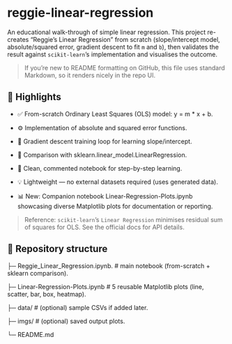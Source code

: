 # reggie-linear-regression

An educational walk-through of simple linear regression. This project re-creates “Reggie’s Linear Regression” from scratch (slope/intercept model, absolute/squared error, gradient descent to fit `m` and `b`), then validates the result against `scikit-learn`’s implementation and visualises the outcome.

> If you’re new to README formatting on GitHub, this file uses standard Markdown, so it renders nicely in the repo UI.

## 🚀 Highlights

- ✅ From-scratch Ordinary Least Squares (OLS) model: y = m * x + b.

- ⚙️ Implementation of absolute and squared error functions.

- 🔁 Gradient descent training loop for learning slope/intercept.

- 🧠 Comparison with sklearn.linear_model.LinearRegression.

- 🧾 Clean, commented notebook for step-by-step learning.

- 💡 Lightweight — no external datasets required (uses generated data).

- 📊 New: Companion notebook Linear-Regression-Plots.ipynb showcasing diverse Matplotlib plots for documentation or reporting.

> Reference: `scikit-learn`’s `Linear Regression` minimises residual sum of squares for OLS. See the official docs for API details.  

## 📁 Repository structure

├─ Reggie_Linear_Regression.ipynb. # main notebook (from-scratch + sklearn comparison).

├─ Linear-Regression-Plots.ipynb # 5 reusable Matplotlib plots (line, scatter, bar, box, heatmap).

├─ data/ # (optional) sample CSVs if added later.

├─ imgs/ # (optional) saved output plots.

└─ README.md

